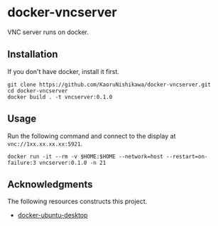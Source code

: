 # docker-vncserver

VNC server runs on docker.

## Installation

If you don't have docker, install it first.

```shell
git clone https://github.com/KaoruNishikawa/docker-vncserver.git
cd docker-vncserver
docker build . -t vncserver:0.1.0
```

## Usage

Run the following command and connect to the display at `vnc://1xx.xx.xx.xx:5921`.

```shell
docker run -it --rm -v $HOME:$HOME --network=host --restart=on-failure:3 vncserver:0.1.0 -n 21
```

## Acknowledgments

The following resources constructs this project.

- [docker-ubuntu-desktop](https://github.com/queeno/docker-ubuntu-desktop)
